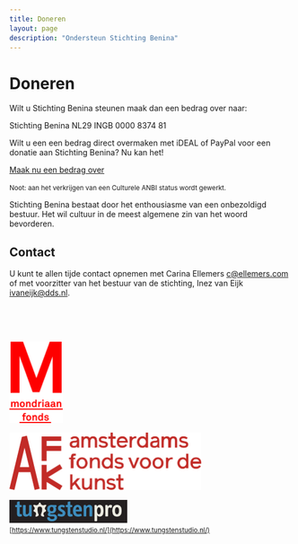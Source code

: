 ```yaml
---
title: Doneren
layout: page
description: "Ondersteun Stichting Benina"
---
```

# Doneren

Wilt u Stichting Benina steunen maak dan een bedrag over naar:

<div class="usa-alert extra-margin-bottom">
	Stichting Benina
	NL29 INGB 0000 8374 81
</div>

Wilt u een een bedrag direct overmaken met iDEAL of PayPal voor een donatie aan Stichting Benina? Nu kan het!

<a class="usa-button usa-button-primary" target="_blank" href="https://useplink.com/payment/UvvgIsjOpdnc17GJZHuK/">Maak nu een bedrag over</a>

<small>Noot: aan het verkrijgen van een Culturele ANBI status wordt gewerkt.</small>

Stichting Benina bestaat door het enthousiasme van een onbezoldigd bestuur. Het wil cultuur in de meest algemene zin van het woord bevorderen.

## Contact
U kunt te allen tijde contact opnemen met Carina Ellemers <a href="mailto:c@ellemers.com">c@ellemers.com</a> of met voorzitter van het bestuur van de stichting, Inez van Eijk <a href="mailto:ivaneijk@dds.nl">ivaneijk@dds.nl</a>.

<br><br><br>

<div class="flexbox">

[<img width="95" class="donor-logo" alt="Logo Mondriaan Fonds" src="/images/mondriaan-fonds-logo.svg">](https://www.mondriaanfonds.nl/)

[<img width="342" class="donor-logo" alt="Logo Amsterdams Fonds voor de kunst AFK" src="/images/afk-logo.svg">](https://www.amsterdamsfondsvoordekunst.nl/)

[<img width="210" class="donor-logo" alt="Logo Tungsten Pro" src="/images/tungsten-pro-logo.png">](https://www.tungstenstudio.nl/)
<br><small>[https://www.tungstenstudio.nl/](https://www.tungstenstudio.nl/)</small>

</div>
